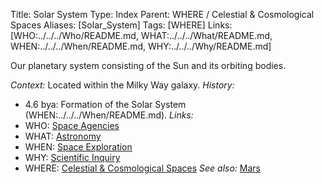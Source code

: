 Title: Solar System
Type: Index
Parent: WHERE / Celestial & Cosmological Spaces
Aliases: [Solar_System]
Tags: [WHERE]
Links: [WHO:../../../Who/README.md, WHAT:../../../What/README.md, WHEN:../../../When/README.md, WHY:../../../Why/README.md]

Our planetary system consisting of the Sun and its orbiting bodies.

_Context:_ Located within the Milky Way galaxy.
_History:_
- 4.6 bya: Formation of the Solar System (WHEN:../../../When/README.md).
_Links:_
- WHO: [Space Agencies](../../../Who/README.md)
- WHAT: [Astronomy](../../../What/README.md)
- WHEN: [Space Exploration](../../../When/README.md)
- WHY: [Scientific Inquiry](../../../Why/README.md)
- WHERE: [Celestial & Cosmological Spaces](../README.md)
_See also:_ [Mars](Mars.md)
